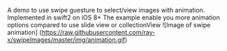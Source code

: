 A demo to use swipe guesture to select/view images with animation. Implemented in swift2 on iOS 8+
The example enable you more animation options compared to use slide view or collectionView 
![Image of swipe animation]
(https://raw.githubusercontent.com/ray-x/swipeImages/master/img/animation.gif)

